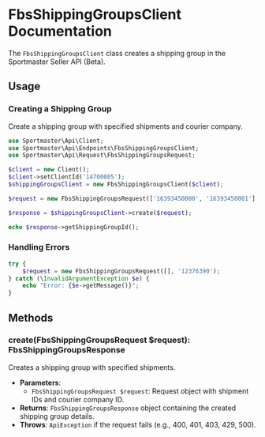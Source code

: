 # FbsShippingGroupsClient Documentation

The `FbsShippingGroupsClient` class creates a shipping group in the Sportmaster Seller API (Beta).

## Usage

### Creating a Shipping Group

Create a shipping group with specified shipments and courier company.

```php
use Sportmaster\Api\Client;
use Sportmaster\Api\Endpoints\FbsShippingGroupsClient;
use Sportmaster\Api\Request\FbsShippingGroupsRequest;

$client = new Client();
$client->setClientId('14700005');
$shippingGroupsClient = new FbsShippingGroupsClient($client);

$request = new FbsShippingGroupsRequest(['16393450000', '16393450001'], '12376390');

$response = $shippingGroupsClient->create($request);

echo $response->getShippingGroupId();
```

### Handling Errors

```php
try {
    $request = new FbsShippingGroupsRequest([], '12376390');
} catch (\InvalidArgumentException $e) {
    echo "Error: {$e->getMessage()}";
}
```

## Methods

### create(FbsShippingGroupsRequest $request): FbsShippingGroupsResponse

Creates a shipping group with specified shipments.

- **Parameters**:
  - `FbsShippingGroupsRequest $request`: Request object with shipment IDs and courier company ID.
- **Returns**: `FbsShippingGroupsResponse` object containing the created shipping group details.
- **Throws**: `ApiException` if the request fails (e.g., 400, 401, 403, 429, 500).
